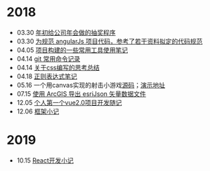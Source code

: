 # 2018
* 03.30 [年初给公司年会做的抽奖程序](https://jiafengz.github.io/work-summary/drawPrize/src/app.html)
* 03.30 [为规范 angularJs 项目代码，参考了若干资料拟定的代码规范](https://github.com/JiaFengZ/work-summary/blob/master/doc/angular-guide.md)
* 04.05 [项目构建的一些常用工具使用笔记](./doc/project-guide.md)
* 04.14 [git 常用命令记录](./doc/git.md)
* 04.14 [关于css编写的思考总结](./doc/cssCode.md)
* 04.18 [正则表达式笔记](./doc/RegExp.md)
* 05.16 一个用canvas实现的射击小游戏[源码](./plane-game)；[演示地址](https://jiafengz.github.io/work-summary/plane-game/index.html)
* 07.15 [使用 ArcGIS 导出 esriJson 矢量数据文件](./doc/arcgis.md)
* 12.05 [个人第一个vue2.0项目开发随记](./doc/summary-vue.md)
* 12.06 [框架小记](./doc/summary-framwork.md.md)

# 2019
* 10.15 [React开发小记](./doc/react-design.md)
